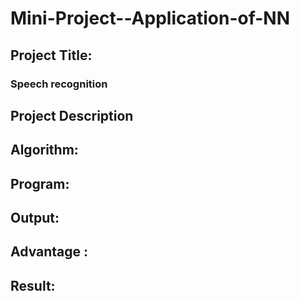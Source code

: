 # Mini-Project--Application-of-NN

## Project Title:
### Speech recognition
## Project Description 
## Algorithm:
## Program:
## Output:
## Advantage :
## Result:
